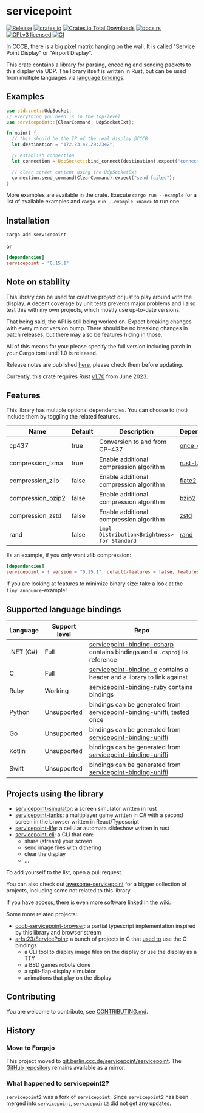 # servicepoint

[![Release](https://git.berlin.ccc.de/servicepoint/servicepoint/badges/release.svg)](https://git.berlin.ccc.de/servicepoint/servicepoint/releases)
[![crates.io](https://img.shields.io/crates/v/servicepoint.svg)](https://crates.io/crates/servicepoint)
[![Crates.io Total Downloads](https://img.shields.io/crates/d/servicepoint)](https://crates.io/crates/servicepoint)
[![docs.rs](https://img.shields.io/docsrs/servicepoint)](https://docs.rs/servicepoint/latest/servicepoint/)
[![GPLv3 licensed](https://img.shields.io/crates/l/servicepoint)](./LICENSE)
[![CI](https://git.berlin.ccc.de/servicepoint/servicepoint/badges/workflows/rust.yml/badge.svg)](https://git.berlin.ccc.de/servicepoint/servicepoint)

In [CCCB](https://berlin.ccc.de/), there is a big pixel matrix hanging on the wall. It is called  "Service Point
Display" or "Airport Display".

This crate contains a library for parsing, encoding and sending packets to this display via UDP.
The library itself is written in Rust, but can be used from multiple languages
via [language bindings](#supported-language-bindings).

## Examples

```rust no_run
use std::net::UdpSocket;
// everything you need is in the top-level
use servicepoint::{ClearCommand, UdpSocketExt};

fn main() {
  // this should be the IP of the real display @CCCB
  let destination = "172.23.42.29:2342";

  // establish connection
  let connection = UdpSocket::bind_connect(destination).expect("connection failed");

  // clear screen content using the UdpSocketExt
  connection.send_command(ClearCommand).expect("send failed");
}
```

More examples are available in the crate.
Execute `cargo run --example` for a list of available examples and `cargo run --example <name>` to run one.

## Installation

```bash
cargo add servicepoint
```

or

```toml
[dependencies]
servicepoint = "0.15.1"
```

## Note on stability

This library can be used for creative project or just to play around with the display.
A decent coverage by unit tests prevents major problems and I also test this with my own projects, which mostly use
up-to-date versions.

That being said, the API is still being worked on.
Expect breaking changes with every minor version bump.
There should be no breaking changes in patch releases, but there may also be features hiding in those.

All of this means for you: please specify the full version including patch in your Cargo.toml until 1.0 is released.

Release notes are published [here](https://git.berlin.ccc.de/servicepoint/servicepoint/releases), please check them before updating.

Currently, this crate requires Rust [v1.70](https://releases.rs/docs/1.70.0/) from June 2023.

## Features

This library has multiple optional dependencies.
You can choose to (not) include them by toggling the related features.

| Name              | Default | Description                                  | Dependencies                                    |
|-------------------|---------|----------------------------------------------|-------------------------------------------------|
| cp437             | true    | Conversion to and from CP-437                | [once_cell](https://crates.io/crates/once_cell) |
| compression_lzma  | true    | Enable additional compression algorithm      | [rust-lzma](https://crates.io/crates/rust-lzma) |
| compression_zlib  | false   | Enable additional compression algorithm      | [flate2](https://crates.io/crates/flate2)       |
| compression_bzip2 | false   | Enable additional compression algorithm      | [bzip2](https://crates.io/crates/bzip2)         |
| compression_zstd  | false   | Enable additional compression algorithm      | [zstd](https://crates.io/crates/zstd)           |
| rand              | false   | `impl Distribution<Brightness> for Standard` | [rand](https://crates.io/crates/rand)           |

Es an example, if you only want zlib compression:

```toml
[dependencies]
servicepoint = { version = "0.15.1", default-features = false, features = ["compression_zlib"] }
```

If you are looking at features to minimize binary size: take a look at the `tiny_announce`-example!

## Supported language bindings

| Language  | Support level | Repo                                                                                                                                             |
|-----------|---------------|--------------------------------------------------------------------------------------------------------------------------------------------------|
| .NET (C#) | Full          | [servicepoint-binding-csharp](https://git.berlin.ccc.de/servicepoint/servicepoint-binding-csharp) contains bindings and a `.csproj` to reference |
| C         | Full          | [servicepoint-binding-c](https://git.berlin.ccc.de/servicepoint/servicepoint-binding-c) contains a header and a library to link against          |
| Ruby      | Working       | [servicepoint-binding-ruby](https://git.berlin.ccc.de/servicepoint/servicepoint-binding-ruby) contains bindings                                  |
| Python    | Unsupported   | bindings can be generated from [servicepoint-binding-uniffi](https://git.berlin.ccc.de/servicepoint/servicepoint-binding-uniffi), tested once    |
| Go        | Unsupported   | bindings can be generated from [servicepoint-binding-uniffi](https://git.berlin.ccc.de/servicepoint/servicepoint-binding-uniffi)                 |
| Kotlin    | Unsupported   | bindings can be generated from [servicepoint-binding-uniffi](https://git.berlin.ccc.de/servicepoint/servicepoint-binding-uniffi)                 |
| Swift     | Unsupported   | bindings can be generated from [servicepoint-binding-uniffi](https://git.berlin.ccc.de/servicepoint/servicepoint-binding-uniffi)                 |

## Projects using the library

- [servicepoint-simulator](https://git.berlin.ccc.de/servicepoint/servicepoint-simulator): a screen simulator written in rust 
- [servicepoint-tanks](https://git.berlin.ccc.de/vinzenz/servicepoint-tanks): a multiplayer game written in C# with a second screen in the browser written in React/Typescript 
- [servicepoint-life](https://git.berlin.ccc.de/vinzenz/servicepoint-life): a cellular automata slideshow written in rust 
- [servicepoint-cli](https://git.berlin.ccc.de/servicepoint/servicepoint-cli): a CLI that can:
    - share (stream) your screen
    - send image files with dithering
    - clear the display
    - ...

To add yourself to the list, open a pull request.

You can also check out [awesome-servicepoint](https://github.com/stars/kaesaecracker/lists/awesome-servicepoint) for a
bigger collection of projects, including some not related to this library.

If you have access, there is even more software linked in [the wiki](https://wiki.berlin.ccc.de/LED-Riesendisplay).

Some more related projects:

- [cccb-servicepoint-browser](https://github.com/SamuelScheit/cccb-servicepoint-browser): a partial typescript implementation inspired by this library and browser stream
- [arfst23/ServicePoint](https://github.com/arfst23/ServicePoint): a bunch of projects in C that [used to](https://zerforschen.plus/posts/tiny-binaries-rust/) use the C bindings
    - a CLI tool to display image files on the display or use the display as a TTY
    - a BSD games robots clone
    - a split-flap-display simulator
    - animations that play on the display

## Contributing

You are welcome to contribute, see [CONTRIBUTING.md](CONTRIBUTING.md).

## History

### Move to Forgejo

This project moved
to [git.berlin.ccc.de/servicepoint/servicepoint](https://git.berlin.ccc.de/servicepoint/servicepoint).
The [GitHub repository](https://github.com/cccb/servicepoint) remains available as a mirror.


### What happened to servicepoint2?

`servicepoint2` was a fork of `servicepoint`. Since `servicepoint2` has been merged into `servicepoint`, `servicepoint2` did not get any updates.
